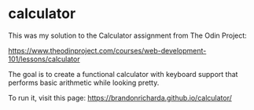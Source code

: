 # calculator

This was my solution to the Calculator assignment from The Odin Project:

https://www.theodinproject.com/courses/web-development-101/lessons/calculator

The goal is to create a functional calculator with keyboard support that performs basic arithmetic while looking pretty.

To run it, visit this page: https://brandonricharda.github.io/calculator/
